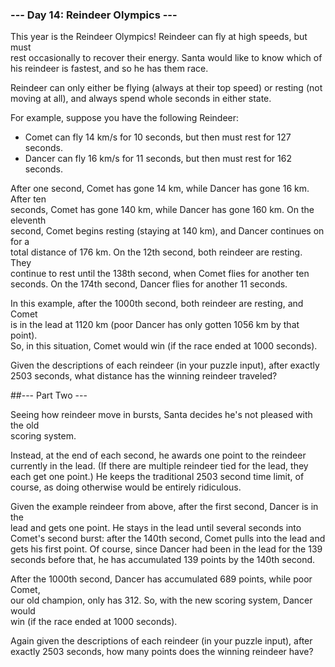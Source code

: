 ### --- Day 14: Reindeer Olympics ---

This year is the Reindeer Olympics! Reindeer can fly at high speeds, but must  
rest occasionally to recover their energy. Santa would like to know which of  
his reindeer is fastest, and so he has them race.

Reindeer can only either be flying (always at their top speed) or resting (not  
moving at all), and always spend whole seconds in either state.

For example, suppose you have the following Reindeer:

* Comet can fly 14 km/s for 10 seconds, but then must rest for 127 seconds.
* Dancer can fly 16 km/s for 11 seconds, but then must rest for 162 seconds.

After one second, Comet has gone 14 km, while Dancer has gone 16 km. After ten  
seconds, Comet has gone 140 km, while Dancer has gone 160 km. On the eleventh  
second, Comet begins resting (staying at 140 km), and Dancer continues on for a  
total distance of 176 km. On the 12th second, both reindeer are resting. They  
continue to rest until the 138th second, when Comet flies for another ten  
seconds. On the 174th second, Dancer flies for another 11 seconds.

In this example, after the 1000th second, both reindeer are resting, and Comet  
is in the lead at 1120 km (poor Dancer has only gotten 1056 km by that point).  
So, in this situation, Comet would win (if the race ended at 1000 seconds).

Given the descriptions of each reindeer (in your puzzle input), after exactly  
2503 seconds, what distance has the winning reindeer traveled?

##--- Part Two ---

Seeing how reindeer move in bursts, Santa decides he's not pleased with the old  
scoring system.

Instead, at the end of each second, he awards one point to the reindeer  
currently in the lead. (If there are multiple reindeer tied for the lead, they  
each get one point.) He keeps the traditional 2503 second time limit, of  
course, as doing otherwise would be entirely ridiculous.

Given the example reindeer from above, after the first second, Dancer is in the  
lead and gets one point. He stays in the lead until several seconds into  
Comet's second burst: after the 140th second, Comet pulls into the lead and  
gets his first point. Of course, since Dancer had been in the lead for the 139  
seconds before that, he has accumulated 139 points by the 140th second.

After the 1000th second, Dancer has accumulated 689 points, while poor Comet,  
our old champion, only has 312. So, with the new scoring system, Dancer would  
win (if the race ended at 1000 seconds).

Again given the descriptions of each reindeer (in your puzzle input), after  
exactly 2503 seconds, how many points does the winning reindeer have?

